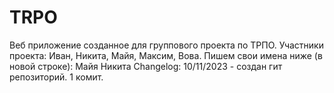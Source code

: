﻿# TRPO
Веб приложение созданное для группового проекта по ТРПО.
Участники проекта: Иван, Никита, Майя, Максим, Вова.
Пишем свои имена ниже (в новой строке):
Майя
Никита
Changelog:
10/11/2023 - создан гит репозиторий. 1 комит.